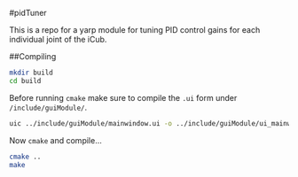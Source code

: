 #pidTuner

This is a repo for a yarp module for tuning PID control gains for each individual joint of the iCub.

##Compiling
```bash
mkdir build
cd build
```
Before running `cmake` make sure to compile the `.ui` form under `/include/guiModule/`.
```bash
uic ../include/guiModule/mainwindow.ui -o ../include/guiModule/ui_mainwindow.h
```
Now `cmake` and compile...
```bash
cmake ..
make
```
